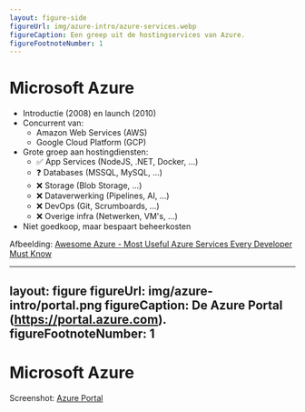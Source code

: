 ```yaml
---
layout: figure-side
figureUrl: img/azure-intro/azure-services.webp
figureCaption: Een greep uit de hostingservices van Azure.
figureFootnoteNumber: 1
---
```


# Microsoft Azure

- Introductie (2008) en launch (2010)
- Concurrent van:
  - Amazon Web Services (AWS)
  - Google Cloud Platform (GCP)
- Grote groep aan hostingdiensten:
  - ✅ App Services (NodeJS, .NET, Docker, ...)
  - ❓ Databases (MSSQL, MySQL, ...)
  - ❌ Storage (Blob Storage, ...)
  - ❌ Dataverwerking (Pipelines, AI, ...)
  - ❌ DevOps (Git, Scrumboards, ...)
  - ❌ Overige infra (Netwerken, VM's, ...)
- Niet goedkoop, maar bespaart beheerkosten

<Footnotes separator>
  <Footnote :number=1>Afbeelding: <a href="https://medium.com/awesome-azure/azure-most-useful-azure-services-every-developer-must-know-top-azure-paas-serverless-services-developer-c55b829ac6d7" rel="noreferrer" target="_blank">Awesome Azure - Most Useful Azure Services Every Developer Must Know</a></Footnote>
</Footnotes>

---
layout: figure
figureUrl: img/azure-intro/portal.png
figureCaption: De Azure Portal (https://portal.azure.com).
figureFootnoteNumber: 1
---

# Microsoft Azure

<Footnotes separator>
  <Footnote :number=1>Screenshot: <a href="https://portal.azure.com" rel="noreferrer" target="_blank">Azure Portal</a></Footnote>
</Footnotes>
